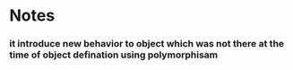 # Notes

### it introduce new behavior to object which was not there at the time of object defination using polymorphisam 

